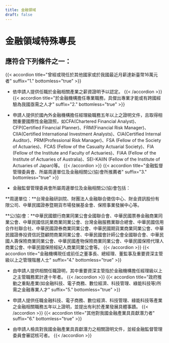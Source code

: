 ```yaml
---
title: 金融領域
draft: false
---
```

# 金融領域特殊專長

## 應符合下列條件**之一**：

{{< accordion title="曾經或現任於其他國家或於我國最近月薪達新臺幣16萬元者" suffix="1." bottomless="true" >}}

* 依申請人提供任職於金融相關產業之薪資證明予以認定。
{{< /accordion >}}
{{< accordion title="於金融機構擔任專業職務，具傑出專業才能或有跨國經驗為我國亟需之人才" suffix="2." bottomless="true" >}}

* 申請人提供於國內外金融機構擔任經理級職務五年以上之證明文件，且取得相關重要國際性金融證照，如CFA(Chartered Financial Analyst)、CFP(Certified Financial Planner)、FRM(Financial Risk Manager)、CIIA(Certified International Investment Analysts)、CIA(Certified Internal Auditor)、PRM(Professional Risk Manager)、FSA (Fellow of the Society of Actuaries)、FCAS (Fellow of the Casualty Actuarial Society)、FIA (Fellow of the Institute and Faculty of Actuaries)、FIAA (Fellow of the Institute of Actuaries of Australia)、SEI-KAIIN (Fellow of the Institute of Actuaries of Japan)等。
{{< /accordion >}}
{{< accordion title="金融監督管理委員會、所屬周邊單位及金融相關公(協)會所推薦者" suffix="3." bottomless="true" >}}

* 金融監督管理委員會所屬周邊單位及金融相關公(協)會包括：

**周邊單位：**台灣金融研訓院、財團法人金融聯合徵信中心、財金資訊股份有限公司、中華民國證券暨期貨市場發展基金會、保險事業發展中心等。

**公(協)會：**中華民國銀行商業同業公會全國聯合會、中華民國票券金融商業同業公會、中華民國信託業商業同業公會、台灣金融服務業聯合總會、中華民國信用合作社聯合社、中華民國證券商業同業公會、中華民國期貨業商業同業公會、中華民國證券投資信託暨顧問商業同業公會、中華民國會計師公會全國聯合會、中華民國人壽保險商業同業公會、中華民國產物保險商業同業公會、中華民國保險代理人商業公會、中華民國保險經紀人商業同業公會等。
{{< /accordion >}}
{{< accordion title="金融機構現任或前任之董事長、總經理、董監事及重要資深主管級以上之管理階層人士" suffix="4." bottomless="true" >}}

* 由申請人提供相關任職證明，其中重要資深主管指於金融機構擔任經理級以上之主管職務累計達十年者。
{{< /accordion >}}
{{< accordion title="政府推動之重點產業(如金融科技、電子商務、數位經濟、科技管理、綠能科技等)所需之金融專業人才" suffix="5." bottomless="true" >}}

* 申請人提供任職金融科技、電子商務、數位經濟、科技管理、綠能科技等產業之金融相關職務五年以上證明，並提出有利於產業發展具體事蹟。
{{< /accordion >}}
{{< accordion title="其他對我國金融產業具貢獻潛力者" suffix="6." bottomless="true" >}}

* 由申請人檢具對我國金融產業具貢獻潛力之相關證明文件，並經金融監督管理委員會審認核可者。
{{< /accordion >}}
